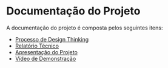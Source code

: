 # Documentação do Projeto

A documentação do projeto é composta pelos seguintes itens: 
 - [Processo de Design Thinking](concepcao/Processo%20de%20Design%20Thinking.pdf)
 - [Relatório Técnico](relatorio/Relatório%20Técnico.md)
 - [Apresentação do Projeto](apresentacao/apresentacao%20-%20TEMPLATE.pptx)
 - [Vídeo de Demonstração](https://youtube.com)